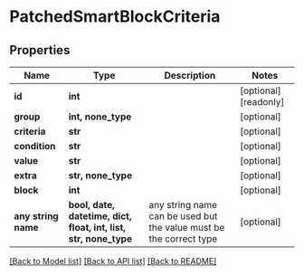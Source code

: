 # PatchedSmartBlockCriteria


## Properties
Name | Type | Description | Notes
------------ | ------------- | ------------- | -------------
**id** | **int** |  | [optional] [readonly] 
**group** | **int, none_type** |  | [optional] 
**criteria** | **str** |  | [optional] 
**condition** | **str** |  | [optional] 
**value** | **str** |  | [optional] 
**extra** | **str, none_type** |  | [optional] 
**block** | **int** |  | [optional] 
**any string name** | **bool, date, datetime, dict, float, int, list, str, none_type** | any string name can be used but the value must be the correct type | [optional]

[[Back to Model list]](../README.md#documentation-for-models) [[Back to API list]](../README.md#documentation-for-api-endpoints) [[Back to README]](../README.md)


